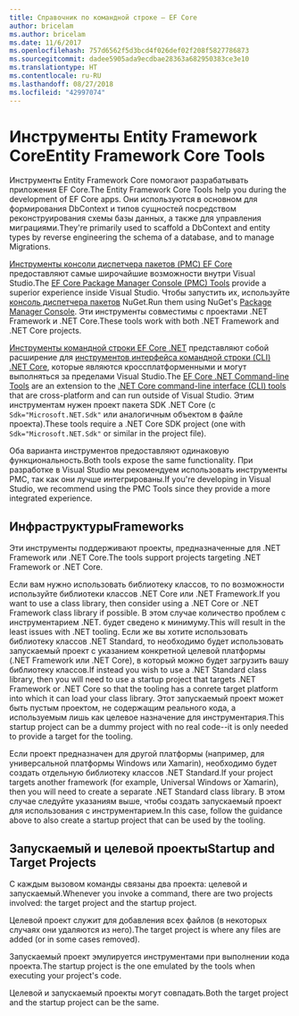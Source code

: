 ```yaml
---
title: Справочник по командной строке — EF Core
author: bricelam
ms.author: bricelam
ms.date: 11/6/2017
ms.openlocfilehash: 757d6562f5d3bcd4f026def02f208f5827786873
ms.sourcegitcommit: dadee5905ada9ecdbae28363a682950383ce3e10
ms.translationtype: HT
ms.contentlocale: ru-RU
ms.lasthandoff: 08/27/2018
ms.locfileid: "42997074"
---
```

<a name="entity-framework-core-tools"></a><span data-ttu-id="b8de4-102">Инструменты Entity Framework Core</span><span class="sxs-lookup"><span data-stu-id="b8de4-102">Entity Framework Core Tools</span></span>
===========================
<span data-ttu-id="b8de4-103">Инструменты Entity Framework Core помогают разрабатывать приложения EF Core.</span><span class="sxs-lookup"><span data-stu-id="b8de4-103">The Entity Framework Core Tools help you during the development of EF Core apps.</span></span> <span data-ttu-id="b8de4-104">Они используются в основном для формирования DbContext и типов сущностей посредством реконструирования схемы базы данных, а также для управления миграциями.</span><span class="sxs-lookup"><span data-stu-id="b8de4-104">They're primarily used to scaffold a DbContext and entity types by reverse engineering the schema of a database, and to manage Migrations.</span></span>

<span data-ttu-id="b8de4-105">[Инструменты консоли диспетчера пакетов (PMC) EF Core][1] предоставляют самые широчайшие возможности внутри Visual Studio.</span><span class="sxs-lookup"><span data-stu-id="b8de4-105">The [EF Core Package Manager Console (PMC) Tools][1] provide a superior experience inside Visual Studio.</span></span> <span data-ttu-id="b8de4-106">Чтобы запустить их, используйте [консоль диспетчера пакетов][2] NuGet.</span><span class="sxs-lookup"><span data-stu-id="b8de4-106">Run them using NuGet's [Package Manager Console][2].</span></span> <span data-ttu-id="b8de4-107">Эти инструменты совместимы с проектами .NET Framework и .NET Core.</span><span class="sxs-lookup"><span data-stu-id="b8de4-107">These tools work with both .NET Framework and .NET Core projects.</span></span>

<span data-ttu-id="b8de4-108">[Инструменты командной строки EF Core .NET][3] представляют собой расширение для [инструментов интерфейса командной строки (CLI) .NET Core][4], которые являются кроссплатформенными и могут выполняться за пределами Visual Studio.</span><span class="sxs-lookup"><span data-stu-id="b8de4-108">The [EF Core .NET Command-line Tools][3] are an extension to the [.NET Core command-line interface (CLI) tools][4] that are cross-platform and can run outside of Visual Studio.</span></span> <span data-ttu-id="b8de4-109">Этим инструментам нужен проект пакета SDK .NET Core (с `Sdk="Microsoft.NET.Sdk"` или аналогичным объектом в файле проекта).</span><span class="sxs-lookup"><span data-stu-id="b8de4-109">These tools require a .NET Core SDK project (one with `Sdk="Microsoft.NET.Sdk"` or similar in the project file).</span></span>

<span data-ttu-id="b8de4-110">Оба варианта инструментов предоставляют одинаковую функциональность.</span><span class="sxs-lookup"><span data-stu-id="b8de4-110">Both tools expose the same functionality.</span></span> <span data-ttu-id="b8de4-111">При разработке в Visual Studio мы рекомендуем использовать инструменты PMC, так как они лучше интегрированы.</span><span class="sxs-lookup"><span data-stu-id="b8de4-111">If you're developing in Visual Studio, we recommend using the PMC Tools since they provide a more integrated experience.</span></span>

<a name="frameworks"></a><span data-ttu-id="b8de4-112">Инфраструктуры</span><span class="sxs-lookup"><span data-stu-id="b8de4-112">Frameworks</span></span>
----------
<span data-ttu-id="b8de4-113">Эти инструменты поддерживают проекты, предназначенные для .NET Framework или .NET Core.</span><span class="sxs-lookup"><span data-stu-id="b8de4-113">The tools support projects targeting .NET Framework or .NET Core.</span></span>

<span data-ttu-id="b8de4-114">Если вам нужно использовать библиотеку классов, то по возможности используйте библиотеки классов .NET Core или .NET Framework.</span><span class="sxs-lookup"><span data-stu-id="b8de4-114">If you want to use a class library, then consider using a .NET Core or .NET Framework class library if possible.</span></span> <span data-ttu-id="b8de4-115">В этом случае количество проблем с инструментарием .NET. будет сведено к минимуму.</span><span class="sxs-lookup"><span data-stu-id="b8de4-115">This will result in the least issues with .NET tooling.</span></span> <span data-ttu-id="b8de4-116">Если же вы хотите использовать библиотеку классов .NET Standard, то необходимо будет использовать запускаемый проект с указанием конкретной целевой платформы (.NET Framework или .NET Core), в который можно будет загрузить вашу библиотеку классов.</span><span class="sxs-lookup"><span data-stu-id="b8de4-116">If instead you wish to use a .NET Standard class library, then you will need to use a startup project that targets .NET Framework or .NET Core so that the tooling has a conrete target platform into which it can load your class library.</span></span> <span data-ttu-id="b8de4-117">Этот запускаемый проект может быть пустым проектом, не содержащим реального кода, а используемым лишь как целевое назначение для инструментария.</span><span class="sxs-lookup"><span data-stu-id="b8de4-117">This startup project can be a dummy project with no real code--it is only needed to provide a target for the tooling.</span></span>

<span data-ttu-id="b8de4-118">Если проект предназначен для другой платформы (например, для универсальной платформы Windows или Xamarin), необходимо будет создать отдельную библиотеку классов .NET Standard.</span><span class="sxs-lookup"><span data-stu-id="b8de4-118">If your project targets another framework (for example, Universal Windows or Xamarin), then you will need to create a separate .NET Standard class library.</span></span> <span data-ttu-id="b8de4-119">В этом случае следуйте указаниям выше, чтобы создать запускаемый проект для использования с инструментарием.</span><span class="sxs-lookup"><span data-stu-id="b8de4-119">In this case, follow the guidance above to also create a startup project that can be used by the tooling.</span></span>

<a name="startup-and-target-projects"></a><span data-ttu-id="b8de4-120">Запускаемый и целевой проекты</span><span class="sxs-lookup"><span data-stu-id="b8de4-120">Startup and Target Projects</span></span>
---------------------------
<span data-ttu-id="b8de4-121">С каждым вызовом команды связаны два проекта: целевой и запускаемый.</span><span class="sxs-lookup"><span data-stu-id="b8de4-121">Whenever you invoke a command, there are two projects involved: the target project and the startup project.</span></span>

<span data-ttu-id="b8de4-122">Целевой проект служит для добавления всех файлов (в некоторых случаях они удаляются из него).</span><span class="sxs-lookup"><span data-stu-id="b8de4-122">The target project is where any files are added (or in some cases removed).</span></span>

<span data-ttu-id="b8de4-123">Запускаемый проект эмулируется инструментами при выполнении кода проекта.</span><span class="sxs-lookup"><span data-stu-id="b8de4-123">The startup project is the one emulated by the tools when executing your project's code.</span></span>

<span data-ttu-id="b8de4-124">Целевой и запускаемый проекты могут совпадать.</span><span class="sxs-lookup"><span data-stu-id="b8de4-124">Both the target project and the startup project can be the same.</span></span>


  [1]: powershell.md
  [2]: https://docs.microsoft.com/nuget/tools/package-manager-console
  [3]: dotnet.md
  [4]: https://docs.microsoft.com/dotnet/core/tools/
